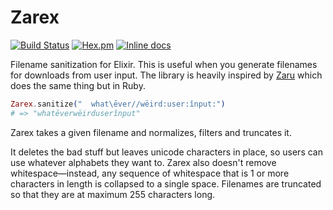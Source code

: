 Zarex
=====

[![Build Status](https://travis-ci.org/ricn/zarex.png?branch=master)](https://travis-ci.org/ricn/zarex)
[![Hex.pm](https://img.shields.io/hexpm/v/zarex.svg)](https://hex.pm/packages/zarex)
[![Inline docs](http://inch-ci.org/github/ricn/zarex.svg?branch=master)](http://inch-ci.org/github/ricn/zarex)

Filename sanitization for Elixir. This is useful when you generate filenames for downloads from user input. The library is heavily inspired by
[Zaru](https://github.com/madrobby/zaru) which does the same thing but in Ruby.

```elixir
Zarex.sanitize("  what\ēver//wëird:user:înput:")
# => "whatēverwëirduserînput"
```

Zarex takes a given filename and normalizes, filters and truncates it.

It deletes the bad stuff but leaves unicode characters in place, so users can use whatever alphabets they want to. Zarex also doesn't remove whitespace—instead, any sequence of whitespace that is 1 or more characters in length is collapsed to a single space. Filenames are truncated so that they are at maximum 255 characters long.
